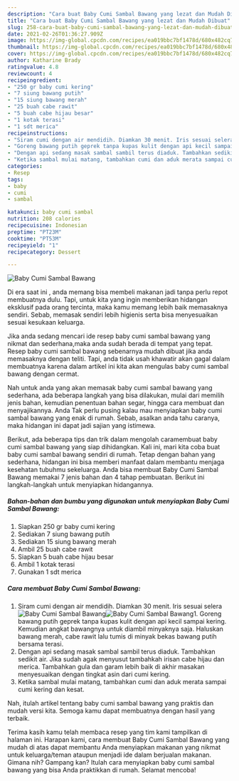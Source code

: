 ```yaml
---
description: "Cara buat Baby Cumi Sambal Bawang yang lezat dan Mudah Dibuat"
title: "Cara buat Baby Cumi Sambal Bawang yang lezat dan Mudah Dibuat"
slug: 258-cara-buat-baby-cumi-sambal-bawang-yang-lezat-dan-mudah-dibuat
date: 2021-02-26T01:36:27.909Z
image: https://img-global.cpcdn.com/recipes/ea019bbc7bf1478d/680x482cq70/baby-cumi-sambal-bawang-foto-resep-utama.jpg
thumbnail: https://img-global.cpcdn.com/recipes/ea019bbc7bf1478d/680x482cq70/baby-cumi-sambal-bawang-foto-resep-utama.jpg
cover: https://img-global.cpcdn.com/recipes/ea019bbc7bf1478d/680x482cq70/baby-cumi-sambal-bawang-foto-resep-utama.jpg
author: Katharine Brady
ratingvalue: 4.8
reviewcount: 4
recipeingredient:
- "250 gr baby cumi kering"
- "7 siung bawang putih"
- "15 siung bawang merah"
- "25 buah cabe rawit"
- "5 buah cabe hijau besar"
- "1 kotak terasi"
- "1 sdt merica"
recipeinstructions:
- "Siram cumi dengan air mendidih. Diamkan 30 menit. Iris sesuai selera"
- "Goreng bawang putih geprek tanpa kupas kulit dengan api kecil sampai kering. Kemudian angkat bawangnya untuk diambil minyaknya saja. Haluskan bawang merah, cabe rawit lalu tumis di minyak bekas bawang putih bersama terasi."
- "Dengan api sedang masak sambal sambil terus diaduk. Tambahkan sedikit air. Jika sudah agak menyusut tambahkah irisan cabe hijau dan merica. Tambahkan gula dan garam lebih baik di akhir masakan menyesuaikan dengan tingkat asin dari cumi kering."
- "Ketika sambal mulai matang, tambahkan cumi dan aduk merata sampai cumi kering dan kesat."
categories:
- Resep
tags:
- baby
- cumi
- sambal

katakunci: baby cumi sambal 
nutrition: 208 calories
recipecuisine: Indonesian
preptime: "PT23M"
cooktime: "PT53M"
recipeyield: "1"
recipecategory: Dessert

---
```



![Baby Cumi Sambal Bawang](https://img-global.cpcdn.com/recipes/ea019bbc7bf1478d/680x482cq70/baby-cumi-sambal-bawang-foto-resep-utama.jpg)

Di era  saat ini , anda memang bisa membeli makanan jadi tanpa perlu repot membuatnya dulu. Tapi, untuk kita yang ingin memberikan hidangan eksklusif pada orang tercinta, maka kamu memang lebih baik memasaknya sendiri. Sebab, memasak sendiri lebih higienis serta bisa menyesuaikan sesuai kesukaan keluarga.

Jika anda sedang mencari ide resep baby cumi sambal bawang yang nikmat dan sederhana,maka anda sudah berada di tempat yang tepat. Resep baby cumi sambal bawang  sebenarnya mudah dibuat jika anda memasaknya dengan teliti. Tapi, anda tidak usah khawatir akan gagal dalam membuatnya 
karena dalam artikel ini kita akan mengulas baby cumi sambal bawang dengan cermat.  



Nah untuk anda yang akan memasak baby cumi sambal bawang yang sederhana, ada beberapa langkah yang bisa dilakukan, mulai dari memilih jenis bahan, kemudian penentuan bahan segar, hingga cara membuat dan menyajikannya. Anda Tak perlu pusing kalau mau menyiapkan baby cumi sambal bawang yang enak di rumah. Sebab, asalkan anda  tahu caranya, maka hidangan ini dapat jadi sajian yang istimewa.

Berikut, ada beberapa tips dan trik dalam mengolah caramembuat baby cumi sambal bawang yang siap dihidangkan. Kali ini, mari kita coba buat baby cumi sambal bawang sendiri di rumah. Tetap dengan bahan yang sederhana, hidangan ini bisa memberi manfaat dalam membantu menjaga kesehatan tubuhmu sekeluarga. Anda bisa membuat Baby Cumi Sambal Bawang memakai 7 jenis bahan dan 4 tahap pembuatan. Berikut ini langkah-langkah untuk menyiapkan hidangannya.

<!--inarticleads1-->

##### Bahan-bahan dan bumbu yang digunakan untuk menyiapkan Baby Cumi Sambal Bawang:

1. Siapkan 250 gr baby cumi kering
1. Sediakan 7 siung bawang putih
1. Sediakan 15 siung bawang merah
1. Ambil 25 buah cabe rawit
1. Siapkan 5 buah cabe hijau besar
1. Ambil 1 kotak terasi
1. Gunakan 1 sdt merica




<!--inarticleads2-->

##### Cara membuat Baby Cumi Sambal Bawang:

1. Siram cumi dengan air mendidih. Diamkan 30 menit. Iris sesuai selera
<img src="https://img-global.cpcdn.com/steps/667459c391a97472/160x128cq70/baby-cumi-sambal-bawang-langkah-memasak-1-foto.jpg" alt="Baby Cumi Sambal Bawang"><img src="https://img-global.cpcdn.com/steps/f2dc56fc48e9e29d/160x128cq70/baby-cumi-sambal-bawang-langkah-memasak-1-foto.jpg" alt="Baby Cumi Sambal Bawang">1. Goreng bawang putih geprek tanpa kupas kulit dengan api kecil sampai kering. Kemudian angkat bawangnya untuk diambil minyaknya saja. Haluskan bawang merah, cabe rawit lalu tumis di minyak bekas bawang putih bersama terasi.
1. Dengan api sedang masak sambal sambil terus diaduk. Tambahkan sedikit air. Jika sudah agak menyusut tambahkah irisan cabe hijau dan merica. Tambahkan gula dan garam lebih baik di akhir masakan menyesuaikan dengan tingkat asin dari cumi kering.
1. Ketika sambal mulai matang, tambahkan cumi dan aduk merata sampai cumi kering dan kesat.




Nah, itulah artikel tentang  baby cumi sambal bawang  yang praktis dan mudah versi kita. Semoga kamu dapat membuatnya dengan hasil yang terbaik. 

Terima kasih kamu telah membaca resep yang tim kami tampilkan di halaman ini. Harapan kami, cara membuat  Baby Cumi Sambal Bawang yang mudah di atas dapat membantu Anda menyiapkan makanan yang nikmat untuk keluarga/teman ataupun menjadi ide dalam berjualan makanan. Gimana nih? Gampang kan? Itulah cara menyiapkan baby cumi sambal bawang yang bisa Anda praktikkan di rumah. Selamat mencoba!

